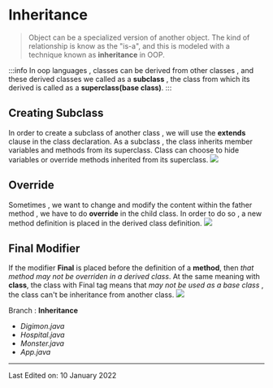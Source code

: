 # Inheritance

> Object can be a specialized version of another object. The kind of relationship is know as the "is-a", and this is modeled with a technique known as **inheritance** in OOP.

:::info
In oop languages , classes can be derived from other classes , and these derived classes we called as a **subclass** , the class from which its derived is called as a **superclass(base class)**.
:::

## Creating Subclass
In order to create a subclass of another class , we will use the **extends** clause in the class declaration. As a subclass , the class inherits member variables and methods from its superclass. Class can choose to hide variables or override methods inherited from its superclass.
![](https://i.imgur.com/B7hStqr.png)

## Override
Sometimes , we want to change and modify the content within the father method , we have to do **override** in the child class. In order to do so , a new method definition is placed in the derived class definition.
![](https://i.imgur.com/EdqMLAY.png)


## Final Modifier
If the modifier **Final** is placed before the definition of a **method**, then *that method may not be overriden in a derived class*. At the same meaning with **class**, the class with Final tag means that *may not be used as a base class* , the class can't be inheritance from another class. 
![](https://i.imgur.com/93gBibx.png)


Branch : **Inheritance**
- *Digimon.java*
- *Hospital.java*
- *Monster.java*
- *App.java*

---
Last Edited on: 10 January 2022